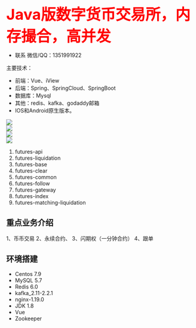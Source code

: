 
<div style="color: red; font-size:40px;"><b><span style="color: red; font-size:40px;">Java版数字货币交易所，内存撮合，高并发</span></b></div>


- 联系
  微信/QQ：1351991922
  
主要技术：
- 前端：Vue、iView
- 后端：Spring、SpringCloud、SpringBoot
- 数据库：Mysql
- 其他：redis、kafka、godaddy邮箱
- IOS和Android原生版本。


<img src="https://github.com/eggoa/coinex/blob/main/2.jpg"/>
<br/>
<img src="https://github.com/eggoa/coinex/blob/main/1.jpg"/>
<br/>
<img src="https://github.com/eggoa/coinex/blob/main/01.jpg"/>
<br/>
<img src="https://github.com/eggoa/coinex/blob/main/4.jpg"/>


1. futures-api
2. futures-liquidation
3. futures-base
4. futures-clear
5. futures-common
6. futures-follow
7. futures-gateway
8. futures-index
9. futures-matching-liquidation

##  重点业务介绍

1、币币交易
2、永续合约、
3、闪期权（一分钟合约）
4、跟单
	

## 环境搭建
- Centos 7.9
- MySQL 5.7
- Redis 6.0
- kafka_2.11-2.2.1
- nginx-1.19.0
- JDK 1.8
- Vue
- Zookeeper

